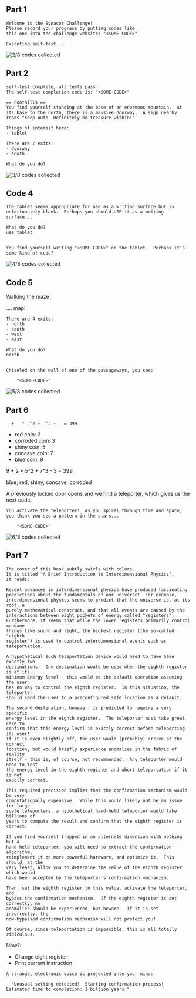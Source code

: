 [](https://challenge.synacor.com/)

## Part 1

```text
Welcome to the Synacor Challenge!
Please record your progress by putting codes like
this one into the challenge website: "<SOME-CODE>"

Executing self-test...
```

![2/8 codes collected](2-of-8-codes.png)

## Part 2

```text
self-test complete, all tests pass
The self-test completion code is: "<SOME-CODE>"

== Foothills ==
You find yourself standing at the base of an enormous mountain.  At its base to the north, there is a massive doorway.  A sign nearby reads "Keep out!  Definitely no treasure within!"

Things of interest here:
- tablet

There are 2 exits:
- doorway
- south

What do you do?
```

![3/8 codes collected](3-of-8-codes.png)

## Code 4

```text
The tablet seems appropriate for use as a writing surface but is unfortunately blank.  Perhaps you should USE it as a writing surface...

What do you do?
use tablet


You find yourself writing "<SOME-CODE>" on the tablet.  Perhaps it's some kind of code?
```

![4/8 codes collected](4-of-8-codes.png)


## Code 5

Walking the maze

.... map!

```text
There are 4 exits:
- north
- south
- west
- east

What do you do?
north


Chiseled on the wall of one of the passageways, you see:

    "<SOME-CODE>"
```

![5/8 codes collected](5-of-8-codes.png)

## Part 6

```text
_ + _ * _^2 + _^3 - _ = 399
```

* red coin: 2
* corroded coin: 3
* shiny coin: 5
* concave coin: 7
* blue coin: 9

9 + 2 * 5^2 + 7^3 - 3 = 399

blue, red, shiny, concave, corroded

A previously locked door opens and we find a teleporter, which gives us the next code.

```text
You activate the teleporter!  As you spiral through time and space, you think you see a pattern in the stars...

    "<SOME-CODE>"
```

![6/8 codes collected](6-of-8-codes.png)

## Part 7

```text
The cover of this book subtly swirls with colors.
It is titled "A Brief Introduction to Interdimensional Physics".
It reads:

Recent advances in interdimensional physics have produced fascinating
predictions about the fundamentals of our universe!  For example,
interdimensional physics seems to predict that the universe is, at its root, a
purely mathematical construct, and that all events are caused by the
interactions between eight pockets of energy called "registers".
Furthermore, it seems that while the lower registers primarily control mundane
things like sound and light, the highest register (the so-called "eighth
register") is used to control interdimensional events such as teleportation.

A hypothetical such teleportation device would need to have have exactly two
destinations.  One destination would be used when the eighth register is at its
minimum energy level - this would be the default operation assuming the user
has no way to control the eighth register.  In this situation, the teleporter
should send the user to a preconfigured safe location as a default.

The second destination, however, is predicted to require a very specific
energy level in the eighth register.  The teleporter must take great care to
confirm that this energy level is exactly correct before teleporting its user!
If it is even slightly off, the user would (probably) arrive at the correct
location, but would briefly experience anomalies in the fabric of reality
itself - this is, of course, not recommended.  Any teleporter would need to test
the energy level in the eighth register and abort teleportation if it is not
exactly correct.

This required precision implies that the confirmation mechanism would be very
computationally expensive.  While this would likely not be an issue for large-
scale teleporters, a hypothetical hand-held teleporter would take billions of
years to compute the result and confirm that the eighth register is correct.

If you find yourself trapped in an alternate dimension with nothing but a
hand-held teleporter, you will need to extract the confirmation algorithm,
reimplement it on more powerful hardware, and optimize it.  This should, at the
very least, allow you to determine the value of the eighth register which would
have been accepted by the teleporter's confirmation mechanism.

Then, set the eighth register to this value, activate the teleporter, and
bypass the confirmation mechanism.  If the eighth register is set correctly, no
anomalies should be experienced, but beware - if it is set incorrectly, the
now-bypassed confirmation mechanism will not protect you!

Of course, since teleportation is impossible, this is all totally ridiculous.
```

Now?:
* Change eight register
* Print current instruction

```text
A strange, electronic voice is projected into your mind:

  "Unusual setting detected!  Starting confirmation process!  Estimated time to completion: 1 billion years."
```